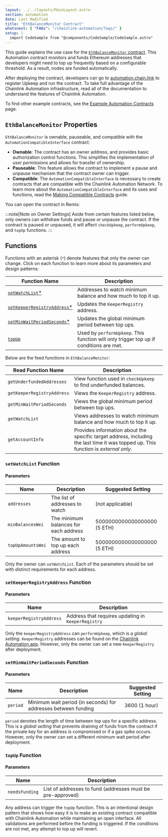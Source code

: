 ```yaml
---
layout: ../../layouts/MainLayout.astro
section: automation
date: Last Modified
title: "EthBalanceMonitor Contract"
whatsnext: { "FAQs": "/chainlink-automation/faqs/" }
setup: |
  import CodeSample from "@components/CodeSample/CodeSample.astro"
---
```


This guide explains the use case for the [`EthBalanceMonitor` contract](https://github.com/smartcontractkit/chainlink/blob/develop/contracts/src/v0.8/upkeeps/EthBalanceMonitor.sol). This Automation contract monitors and funds Ethereum addresses that developers might need to top up frequently based on a configurable threshold. As a result, nodes are funded automatically.

After deploying the contract, developers can go to [automation.chain.link](https://automation.chain.link/) to register Upkeep and run the contract. To take full advantage of the Chainlink Automation infrastructure, read all of the documentation to understand the features of Chainlink Automation.

To find other example contracts, see the [Example Automation Contracts](/chainlink-automation/util-overview/) page.

## `EthBalanceMonitor` Properties

`EthBalanceMonitor` is ownable, pauseable, and compatible with the `AutomationCompatibleInterface` contract:

- **Ownable**: The contract has an owner address, and provides basic authorization control functions. This simplifies the implementation of _user permissions_ and allows for transfer of ownership.
- **Pauseable**: This feature allows the contract to implement a pause and unpause mechanism that the contract owner can trigger.
- **Compatible**: The `AutomationCompatibleInterface` is necessary to create contracts that are compatible with the Chainlink Automation Network. To learn more about the `AutomationCompatibleInterface` and its uses and functions, read the [Making Compatible Contracts](/chainlink-automation/compatible-contracts/) guide.

You can open the contract in Remix:

<!-- prettier-ignore -->
<CodeSample src="samples/Automation/EthBalanceMonitor.sol" showButtonOnly/>

:::note[Note on Owner Settings]
Aside from certain features listed below, only owners can withdraw funds and pause or unpause the contract. If the contract is paused or unpaused, it will affect `checkUpkeep`, `performUpkeep`, and `topUp` functions.
:::

## Functions

Functions with an asterisk (`*`) denote features that only the owner can change. Click on each function to learn more about its parameters and design patterns:

| Function Name                                                      | Description                                                                            |
| ------------------------------------------------------------------ | -------------------------------------------------------------------------------------- |
| [`setWatchList`\*](#setwatchlist-function)                         | Addresses to watch minimum balance and how much to top it up.                          |
| [`setKeeperRegistryAddress`\*](#setkeeperregistryaddress-function) | Updates the `KeeperRegistry` address.                                                  |
| [`setMinWaitPeriodSeconds`\*](#setminwaitperiodseconds-function)   | Updates the global minimum period between top ups.                                     |
| [`topUp`](#topup-function)                                         | Used by `performUpkeep`. This function will only trigger top up if conditions are met. |

Below are the feed functions in `EthBalanceMonitor`:

| Read Function Name         | Description                                                                                                                         |
| -------------------------- | ----------------------------------------------------------------------------------------------------------------------------------- |
| `getUnderfundedAddresses`  | View function used in `checkUpkeep` to find underfunded balances.                                                                   |
| `getKeeperRegistryAddress` | Views the `KeeperRegistry` address.                                                                                                 |
| `getMinWaitPeriodSeconds`  | Views the global minimum period between top ups.                                                                                    |
| `getWatchList`             | Views addresses to watch minimum balance and how much to top it up.                                                                 |
| `getAccountInfo`           | Provides information about the specific target address, including the last time it was topped up. This function is _external only_. |

### `setWatchList` Function

#### Parameters

| Name              | Description                           | Suggested Setting           |
| ----------------- | ------------------------------------- | --------------------------- |
| `addresses`       | The list of addresses to watch        | (not applicable)            |
| `minBalancesWei`  | The minimum balances for each address | 5000000000000000000 (5 ETH) |
| `topUpAmountsWei` | The amount to top up each address     | 5000000000000000000 (5 ETH) |

Only the owner can `setWatchList`. Each of the parameters should be set with distinct requirements for each address.

### `setKeeperRegistryAddress` Function

#### Parameters

| Name                    | Description                                        |
| ----------------------- | -------------------------------------------------- |
| `keeperRegistryAddress` | Address that requires updating in `KeeperRegistry` |

Only the `keeperRegistryAddress` can `performUpkeep`, which is a _global setting_. `KeeperRegistry` addresses can be found on the [Chainlink Automation app](https://automation.chain.link/). However, only the owner can set a new `KeeperRegistry` after deployment.

### `setMinWaitPeriodSeconds` Function

#### Parameters

| Name     | Description                                                    | Suggested Setting |
| -------- | -------------------------------------------------------------- | ----------------- |
| `period` | Minimum wait period (in seconds) for addresses between funding | 3600 (1 hour)     |

`period` denotes the length of time between top ups for a specific address. This is a _global setting_ that prevents draining of funds from the contract if the private key for an address is compromised or if a gas spike occurs. However, only the owner can set a different minimum wait period after deployment.

### `topUp` Function

#### Parameters

| Name           | Description                                                |
| -------------- | ---------------------------------------------------------- |
| `needsFunding` | List of addresses to fund (addresses must be pre-approved) |

Any address can trigger the `topUp` function. This is an intentional design pattern that shows how easy it is to make an existing contract compatible with Chainlink Automation while maintaining an open interface. All validations are performed before the funding is triggered. If the conditions are not met, any attempt to top up will revert.
